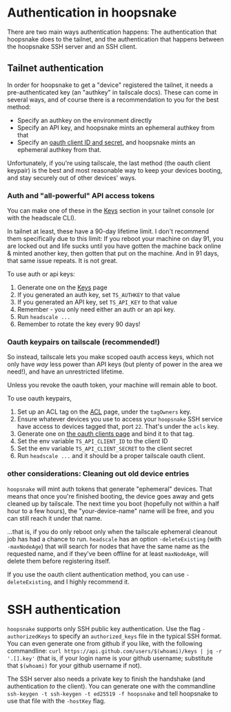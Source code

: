 # Authentication in hoopsnake

There are two main ways authentication happens: The authentication
that hoopsnake does to the tailnet, and the authentication that
happens between the hoopsnake SSH server and an SSH client.

## Tailnet authentication

In order for hoopsnake to get a "device" registered the tailnet, it
needs a pre-authenticated key (an "authkey" in tailscale docs). These
can come in several ways, and of course there is a recommendation to
you for the best method:

* Specify an authkey on the environment directly
* Specify an API key, and hoopsnake mints an ephemeral authkey from that
* Specify an [oauth client ID and
  secret](https://tailscale.com/kb/1215/oauth-clients), and hoopsnake
  mints an ephemeral authkey from that.

Unfortunately, if you're using tailscale, the last method (the oauth
client keypair) is the best and most reasonable way to keep your
devices booting, and stay securely out of other devices' ways.

### Auth and "all-powerful" API access tokens

You can make one of these in the
[Keys](https://login.tailscale.com/admin/settings/keys) section in
your tailnet console (or with the headscale CLI).

In tailnet at least, these have a 90-day lifetime limit. I don't
recommend them specifically due to this limit: If you reboot your
machine on day 91, you are locked out and life sucks until you have
gotten the machine back online & minted another key, then gotten that
put on the machine. And in 91 days, that same issue repeats. It is not
great.

To use auth or api keys:

1. Generate one on the [Keys](https://login.tailscale.com/admin/settings/keys) page
2. If you generated an auth key, set `TS_AUTHKEY` to that value
3. If you generated an API key, set `TS_API_KEY` to that value
4. Remember - you only need either an auth or an api key.
4. Run `headscale ...`
5. Remember to rotate the key every 90 days!

### Oauth keypairs on tailscale (recommended!)

So instead, tailscale lets you make scoped oauth access keys, which
not only have *way* less power than API keys (but plenty of power in
the area we need!), and have an unrestricted lifetime.

Unless you revoke the oauth token, your machine will remain able to
boot.

To use oauth keypairs,

1. Set up an ACL tag on the
   [ACL](https://login.tailscale.com/admin/acls/file) page, under the
   `tagOwners` key.
2. Ensure whatever devices you use to access your `hoopsnake` SSH
   service have access to devices tagged that, port `22`. That's under
   the `acls` key.
2. Generate one on [the oauth clients
   page](https://login.tailscale.com/admin/settings/oauth) and bind it
   to that tag.
2. Set the env variable `TS_API_CLIENT_ID` to the client ID
3. Set the env variable `TS_API_CLIENT_SECRET` to the client secret
4. Run `headscale ...` and it should be a proper tailscale oauth client.

### other considerations: Cleaning out old device entries

`hoopsnake` will mint auth tokens that generate "ephemeral"
devices. That means that once you're finished booting, the device goes
away and gets cleaned up by tailscale. The next time you boot
(hopefully not within a half hour to a few hours), the
"your-device-name" name will be free, and you can still reach it under
that name.

...that is, if you do only reboot only when the tailscale ephemeral
cleanout job has had a chance to run. `headscale` has an option
`-deleteExisting` (with `-maxNodeAge`) that will search for nodes that
have the same name as the requested name, and if they've been offline
for at least `maxNodeAge`, will delete them before registering itself.

If you use the oauth client authentication method, you can use
`-deleteExisting`, and I highly recommend it.

# SSH authentication

`hoopsnake` supports only SSH public key authentication. Use the flag
`-authorizedKeys` to specify an `authorized_keys` file in the typical
SSH format. You can even generate one from github if you like, with
the following commandline: `curl
https://api.github.com/users/$(whoami)/keys | jq -r '.[].key'` (that
is, if your login name is your github username; substitute that
`$(whoami)` for your github username if not).

The SSH server also needs a private key to finish the handshake (and
authentication _to_ the client). You can generate one with the
commandline `ssh-keygen -t ssh-keygen -t ed25519 -f hoopsnake` and
tell hoopsnake to use that file with the `-hostKey` flag.
